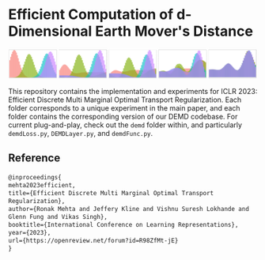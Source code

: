 # Efficient Computation of d-Dimensional Earth Mover's Distance
![DEMD Minimization](assets/demd_hists.png)

This repository contains the implementation and experiments for ICLR 2023: Efficient Discrete Multi Marginal Optimal Transport Regularization.
Each folder corresponds to a unique experiment in the main paper, and each folder contains the corresponding version of our DEMD codebase.
For current plug-and-play, check out the `demd` folder within, and particularly `demdLoss.py`, `DEMDLayer.py`, and `demdFunc.py`.



## Reference
```
@inproceedings{
mehta2023efficient,
title={Efficient Discrete Multi Marginal Optimal Transport Regularization},
author={Ronak Mehta and Jeffery Kline and Vishnu Suresh Lokhande and Glenn Fung and Vikas Singh},
booktitle={International Conference on Learning Representations},
year={2023},
url={https://openreview.net/forum?id=R98ZfMt-jE}
}
```
